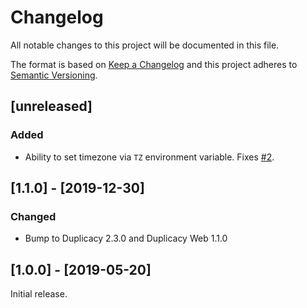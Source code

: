# Changelog
All notable changes to this project will be documented in this file.

The format is based on [Keep a Changelog](http://keepachangelog.com/en/1.0.0/)
and this project adheres to [Semantic Versioning](http://semver.org/spec/v2.0.0.html).

## [unreleased]
### Added
* Ability to set timezone via `TZ` environment variable. Fixes [#2](https://github.com/ehough/docker-duplicacy/issues/2).

## [1.1.0] - [2019-12-30]
### Changed
* Bump to Duplicacy 2.3.0 and Duplicacy Web 1.1.0

## [1.0.0] - [2019-05-20]
Initial release.
